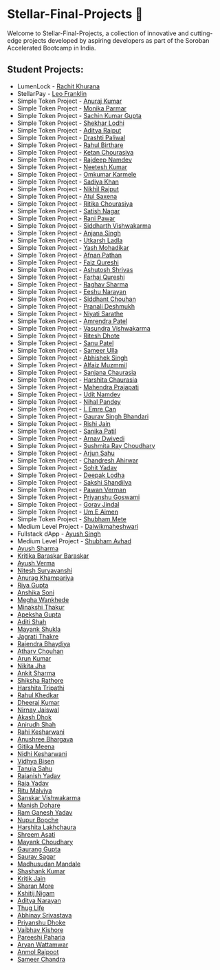 # Stellar-Final-Projects 🌌

Welcome to Stellar-Final-Projects, a collection of innovative and cutting-edge projects developed by aspiring developers as part of the Soroban Accelerated Bootcamp in India. 

## Student Projects:

- LumenLock - [Rachit Khurana](https://github.com/notnotrachit/lumenlock)
- StellarPay - [Leo Franklin](https://github.com/LeoFranklin015/StellarPay)
- Simple Token Project - [Anuraj Kumar](https://github.com/anurajkumarchaurasiya/blockchain)
- Simple Token Project - [Monika Parmar](https://github.com/monika000000111111111/bgi1)
- Simple Token Project - [Sachin Kumar Gupta](https://github.com/0506CS201036/BLOCKCHAIN_BOOTCAMP)
- Simple Token Project - [Shekhar Lodhi](https://github.com/Shekharlodhi/soroban-birt)
- Simple Token Project - [Aditya Rajput](https://github.com/Aditya-cmd69/soroban_birts)
- Simple Token Project - [Drashti Paliwal](https://github.com/drashjumbo/soroban-birts)
- Simple Token Project - [Rahul Birthare](https://github.com/rahulbirthare/soroban_BansL)
- Simple Token Project - [Ketan Chourasiya](https://github.com/ketanchourasiya1/Bansal-)
- Simple Token Project - [Rajdeep Namdev](https://github.com/RajdeepNamdev018/Soroban_Birts)
- Simple Token Project - [Neetesh Kumar](https://github.com/Neetesh17/steller_birts7)
- Simple Token Project - [Omkumar Karmele](https://github.com/omkarmele10/Stellar-Birts_1)
- Simple Token Project - [Sadiya Khan](https://github.com/sadiyakhan2004/Risein-Final-Project)
- Simple Token Project - [Nikhil Rajput](https://github.com/nikhilrajput15/soroban-bansal)
- Simple Token Project - [Atul Saxena](https://github.com/Atul-Saxena/soroban-Birts) 
- Simple Token Project - [Ritika Chourasiya](https://github.com/riti46/soroban-Birts)
- Simple Token Project - [Satish Nagar](https://github.com/Satish-Nagar/my-first)
- Simple Token Project - [Rani Pawar](https://github.com/ranipawar7777/ranipawar0077birt--college)
- Simple Token Project - [Siddharth Vishwakarma](https://github.com/Siddharthvish07/soroban)
- Simple Token Project - [Anjana Singh](https://github.com/anjanasingh2003/soroban_1)
- Simple Token Project - [Utkarsh Ladla](https://github.com/utkarsh-ladla/Soroban-Final-Project)
- Simple Token Project - [Yash Mohadikar](https://github.com/Yashx073/Risein-Yash)
- Simple Token Project - [Afnan Pathan](https://github.com/Afnanpathan2004/Risen_Afnan)
- Simple Token Project - [Faiz Qureshi](https://github.com/FaizQureshi17/faizqureshibootcampfinalcase)
- Simple Token Project - [Ashutosh Shrivas](https://github.com/Ashutosh123098/Ashubansal)
- Simple Token Project - [Farhaj Qureshi](https://github.com/Farhajqureshi/FarhajQureshi-Bootcamp-finalCase)
- Simple Token Project - [Raghav Sharma](https://github.com/RaghavDandotiya/soroban_Birts)
- Simple Token Project - [Eeshu Narayan](https://github.com/eeshunarayan15/Soroban)
- Simple Token Project - [Siddhant Chouhan](https://github.com/siddhantchouhan1/sorobanbirt)
- Simple Token Project - [Pranali Deshmukh](https://github.com/Pranalideshmukh09/soroban_Birt_)
- Simple Token Project - [Niyati Sarathe](https://github.com/niyati-sarathe/soroban)
- Simple Token Project - [Amrendra Patel](https://github.com/Amrendra0/soroban-Birts)
- Simple Token Project - [Vasundra Vishwakarma](https://github.com/burj-khalifa/Solomon-Risein)
- Simple Token Project - [Ritesh Dhote](https://github.com/robotritesh/web3-birt)
- Simple Token Project - [Sanu Patel](https://github.com/sanupatel9229/soroban_birt_)
- Simple Token Project - [Sameer Ulla](https://github.com/sameerpathan91/soroban-Birt)
- Simple Token Project - [Abhishek Singh](https://github.com/abhii-coder/soroban)
- Simple Token Project - [Alfaiz Muzmmil](https://github.com/Alfu378/solo--bansal)
- Simple Token Project - [Sanjana Chaurasia](https://github.com/sanjnachaurasia/solo)
- Simple Token Project - [Harshita Chaurasia](https://github.com/HarshitaChaurasiaa/Soroban_Bansal)
- Simple Token Project - [Mahendra Prajapati](https://github.com/Mahendra9131/Mahendra-Prajapati1)
- Simple Token Project - [Udit Namdev](https://github.com/coderudit2003/uditbirt)
- Simple Token Project - [Nihal Pandey](https://github.com/Nihal-Pandey-2302/Final_Project)
- Simple Token Project - [İ. Emre Can](https://github.com/xKaramizah/Risein_Soroban_Bootcamp)
- Simple Token Project - [Gaurav Singh Bhandari](https://github.com/Gaurav7192/soroban-Birts)
- Simple Token Project - [Rishi Jain](https://github.com/rishihjain/Soroban-Accelerated-Bootcamp-in-India-Final-Project)
- Simple Token Project - [Sanika Patil](https://github.com/sanikapatil06/Sanika-RiseIn)
- Simple Token Project - [Arnav Dwivedi](https://github.com/arnav-1208/soroban-Birts)
- Simple Token Project - [Sushmita Ray Choudhary](https://github.com/sushcancode/Soroban_Birts)
- Simple Token Project - [Arjun Sahu](https://github.com/arjunsahu001/sotroban_bansal)
- Simple Token Project - [Chandresh Ahirwar](https://github.com/chandresh9399/birt)
- Simple Token Project - [Sohit Yadav](https://github.com/sohitydv/SOROBAN)
- Simple Token Project - [Deepak Lodha](https://github.com/deepaklodha532/contractrust)
- Simple Token Project - [Sakshi Shandilya](https://github.com/sakshishandilya123/soroban_birt_)
- Simple Token Project - [Pawan Verman](https://github.com/pawanverman393/soroban-3)
- Simple Token Project - [Priyanshu Goswami](https://github.com/Prince32277/bgi2)
- Simple Token Project - [Gorav Jindal](https://github.com/Gorav22/XXX-Bootcamp-Finalcase)
- Simple Token Project - [Um E Aimen](https://github.com/um-e-aimen/Rise-in)
- Simple Token Project - [Shubham Mete](https://github.com/Shubhammete/Soroban-Accelerated-Bootcamp-Final-Project)
- Medium Level Project - [Daiwikmaheshwari](https://github.com/Yakshaproject/Yaksha1.0)
- Fullstack dApp - [Ayush Singh](https://github.com/ayushsingh82/Snooker)
- Medium Level Project - [Shubham Avhad](https://github.com/savhad2510/final-project)
- [Ayush Sharma](https://github.com/ayushsharma8x/ayush-token-bu)
- [Kritika Baraskar  Baraskar](https://github.com/kritikabaraskar/Bu_stellar)
- [Ayush Verma](https://github.com/Ayush-23479/Final-Project)
- [Nitesh Suryavanshi](https://github.com/Nsurya1/BUIT_steller_981)
- [Anurag Khampariya](https://github.com/anuragkhampariya/BU_stellar)
- [Riya Gupta](https://github.com/RiyaMP36mp6787/Riya-Token-Bu)
- [Anshika Soni](https://github.com/anshikasoni1/anshikasoni.rust)
- [Megha Wankhede](https://github.com/MeghaWankhede/bu.steller)
- [Minakshi Thakur](https://github.com/Meenakshi-Thakor/Final-project)
- [Apeksha Gupta](https://github.com/apeksha9452/bu-it)
- [Aditi Shah](https://github.com/Aditi890/aditi-token-bu)
- [Mayank Shukla](https://github.com/MYNKcodes/Mayank-Token-BU)
- [Jagrati Thakre](https://github.com/JagratiThakre/jagrati-token-BU)
- [Rajendra Bhaydiya](https://github.com/Rajendrabhaydiya/Rajendra-token-BU)
- [Atharv Chouhan](https://github.com/AtharvC21/blockchain)
- [Arun Kumar](https://github.com/2003ArunKumar/Arun-token-BU)
- [Nikita Jha](https://github.com/Nikitajha04/bu_steller)
- [Ankit Sharma](https://github.com/ankitsharma154/ankitsharma-Token-Bu)
- [Shiksha Rathore](https://github.com/ShikshaRathore/shiksha-token-BU)
- [Harshita Tripathi](https://github.com/tripathiharshita25/my-token)
- [Rahul Khedkar](https://github.com/rahulkhedkar454/counter-BU)
- [Dheeraj Kumar](https://github.com/dheerajsoni99/dheeraj-token-barkatullah-university)
- [Nirnay Jaiswal](https://github.com/nir0812/nirnay-counter)
- [Akash Dhok](https://github.com/akashdhok/Akash-Token-Bu)
- [Anirudh Shah](https://github.com/vibe8989/anirudh_token_bu)
- [Rahi Kesharwani](https://github.com/rahi2207h/Rahi-Token-BU)
- [Anushree Bhargava](https://github.com/Anu80-spec/Anushree.rust)
- [Gitika Meena](https://github.com/Gitika762004/Gitika-token-BU)
- [Nidhi Kesharwani](https://github.com/nidhikesharvani2/BU_STELLER)
- [Vidhya Bisen](https://github.com/Vidhyabisen/bu_steller)
- [Tanuja Sahu](https://github.com/Tanuja-sahu/Tanuja-Token-BU)
- [Rajanish Yadav](https://github.com/yadavrajanish37/Rajanish-Token-BU)
- [Raja Yadav](https://github.com/RajaProgramming/Raja-Token-Bu)
- [Ritu Malviya](https://github.com/Ritu-malviya/Ritu-Token-BU)
- [Sanskar Vishwakarma](https://github.com/sanskarvishwak/Sanskar-Token-Bu)
- [Manish Dohare](https://github.com/manishdohare1250/Manish-Token-BU)
- [Ram Ganesh Yadav](https://github.com/RamGaneshYadav/Ramganesh_token)
- [Nupur Bopche](https://github.com/Nupur-Bopche20/BU_Stellar)
- [Harshita Lakhchaura](https://github.com/harshita-lakhchaura/Votting-soroban)
- [Shreem Asati](https://github.com/shreem-123/voting-soroban)
- [Mayank Choudhary](https://github.com/Master-Coder12/Token-mayank-iiitb)
- [Gaurang Gupta](https://github.com/Gauranggupta01/Token-Gaurang-IIITBh)
- [Saurav Sagar](https://github.com/SauravSagar199/token-Saurav-IIITB)
- [Madhusudan Mandale](https://github.com/Madhusudan6114/token-madhusudan-IIITB)
- [Shashank Kumar](https://github.com/WR-Shashank/Token-Shashank-IIITB)
- [Kritik Jain](https://github.com/kritik8/Final-Project)
- [Sharan More](https://github.com/Sharan150/token-sharan-IIITB)
- [Kshitij Nigam](https://github.com/kshitijnig24/Token-Kshitij-IIITB)
- [Aditya Narayan](https://github.com/Invincible454708/Token-narayan-IIITB)
- [Thug Life](https://github.com/Shekhar00100/token-shekhar-IIITB)
- [Abhinay Srivastava](https://github.com/ABHINAY945/Final-project)
- [Priyanshu Dhoke](https://github.com/priyanshudhoke/Token-Priyanshu-IIITB)
- [Vaibhav Kishore](https://github.com/WeeKayEs/token-vaibhav-iiitb)
- [Pareeshi Paharia](https://github.com/Sunshield90/Token-Pareeshi-IIIT-Bhopal)
- [Aryan Wattamwar](https://github.com/Aryan1623/Token_Aryan_IIITB)
- [Anmol Rajpoot](https://github.com/AnmolRajpoot25/token-anmol-IIITBhopal)
- [Sameer Chandra](https://github.com/sameerchan/Final-Project)
